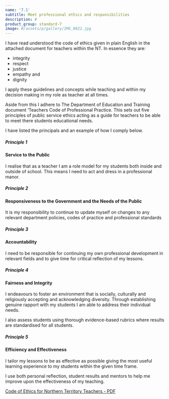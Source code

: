 ```yaml
---
name: '7.1'
subtitle: Meet professional ethics and responsibilities
description: #
product_group: standard-7
image: #/assets/p/gallery/IMG_0822.jpg
---
```

I have read understood  the code of ethics given in plain English in the attached document for teachers within the NT. In essence they are:
- integrity
- respect
- justice
- empathy and
- dignity

I apply these guidelines and concepts  while teaching and within my decision making in my role as teacher at all times.

Aside from this I adhere to The Department of Education and Training document ‘Teachers Code of Professional Practice. This  sets out five principles of public service ethics acting as a guide for teachers to be able to meet there students educational needs.

I have listed the principals and an example of how I comply below.

##### Principle 1
#### Service to the Public

I realise that as a teacher I am a role model for my students both inside and outside of school. This means I need to act and dress in a professional manor.

##### Principle 2
#### Responsiveness to the Government and the Needs of the Public

It is my responsibility to continue to update myself on changes to any relevant department policies, codes of practice and professional standards

##### Principle 3
#### Accountability

I need to be responsible for continuing my own professional development in relevant fields and to give time for critical reflection of my lessons.

##### Principle 4
#### Fairness and Integrity

I endeavours to foster an environment that is socially, culturally and religiously accepting and acknowledging diversity.  Through establishing genuine rapport with my students I am able to  address their individual needs.

I also assess students using thorough evidence-based rubrics where results are standardised for all students.

##### Principle 5
#### Efficiency and Effectiveness

I tailor my lessons to be as effective as possible giving the most useful learning experience to my students within the given time frame.

I use both personal reflection, student results and mentors to help me improve upon the effectiveness of my teaching.


[Code of Ethics for Northern Territory Teachers - PDF](http://www.trb.nt.gov.au/__data/assets/pdf_file/0020/33059/CodeOfEthicsNTteachers.pdf)
